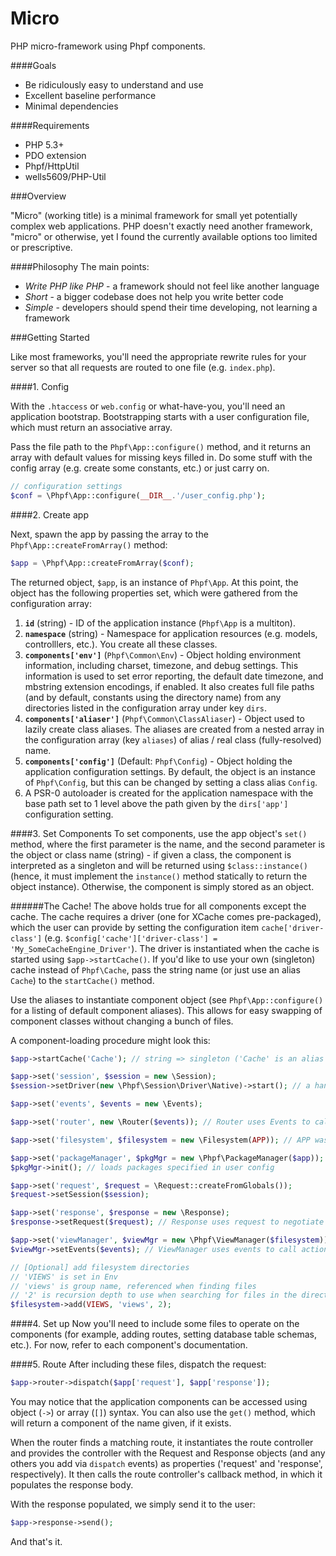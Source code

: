 Micro
=====

PHP micro-framework using Phpf components. 

####Goals

 * Be ridiculously easy to understand and use
 * Excellent baseline performance
 * Minimal dependencies

####Requirements

 * PHP 5.3+
 * PDO extension
 * Phpf/HttpUtil
 * wells5609/PHP-Util

###Overview

"Micro" (working title) is a minimal framework for small yet potentially complex web applications. PHP doesn't exactly need another framework, "micro" or otherwise, yet I found the currently available options too limited or prescriptive.

####Philosophy
The main points:
 * _Write PHP like PHP_ - a framework should not feel like another language
 * _Short_ - a bigger codebase does not help you write better code
 * _Simple_ - developers should spend their time developing, not learning a framework

###Getting Started

Like most frameworks, you'll need the appropriate rewrite rules for your server so that all requests are routed to one file (e.g. `index.php`).

####1. Config

With the `.htaccess` or `web.config` or what-have-you, you'll need an application bootstrap. Bootstrapping starts with a user configuration file, which must return an associative array. 

Pass the file path to the `Phpf\App::configure()` method, and it returns an array with default values for missing keys filled in. Do some stuff with the config array (e.g. create some constants, etc.) or just carry on. 

```php
// configuration settings
$conf = \Phpf\App::configure(__DIR__.'/user_config.php');
```

####2. Create app

Next, spawn the app by passing the array to the `Phpf\App::createFromArray()` method:

```php
$app = \Phpf\App::createFromArray($conf);
```

The returned object, `$app`, is an instance of `Phpf\App`. At this point, the object has the following properties set, which were gathered from the configuration array:
 1. **`id`** (string) - ID of the application instance (`Phpf\App` is a multiton).
 2. **`namespace`** (string) - Namespace for application resources (e.g. models, controlllers, etc.). You create all these classes.
 3. **`components['env']`** (`Phpf\Common\Env`) - Object holding environment information, including charset, timezone, and debug settings. This information is used to set error reporting, the default date timezone, and mbstring extension encodings, if enabled. It also creates full file paths (and by default, constants using the directory name) from any directories listed in the configuration array under key `dirs`.
 4. **`components['aliaser']`** (`Phpf\Common\ClassAliaser`) - Object used to lazily create class aliases. The aliases are created from a nested array in the configuration array (key `aliases`) of alias / real class (fully-resolved) name.
 5. **`components['config']`** (Default: `Phpf\Config`) - Object holding the application configuration settings. By default, the object is an instance of `Phpf\Config`, but this can be changed by setting a class alias `Config`.
 6. A PSR-0 autoloader is created for the application namespace with the base path set to 1 level above the path given by the `dirs['app']` configuration setting.


####3. Set Components
To set components, use the app object's `set()` method, where the first parameter is the name, and the second parameter is the object or class name (string) - if given a class, the component is interpreted as a singleton and will be returned using `$class::instance()` (hence, it must implement the `instance()` method statically to return the object instance). Otherwise, the component is simply stored as an object.

######The Cache!
The above holds true for all components except the cache. The cache requires a driver (one for XCache comes pre-packaged), which the user can provide by setting the configuration item `cache['driver-class']` (e.g. `$config['cache']['driver-class'] = 'My_SomeCacheEngine_Driver'`). The driver is instantiated when the cache is started using `$app->startCache()`. If you'd like to use your own (singleton) cache instead of `Phpf\Cache`, pass the string name (or just use an alias `Cache`) to the `startCache()` method.

Use the aliases to instantiate component object (see `Phpf\App::configure()` for a listing of default component aliases). This allows for easy swapping of component classes without changing a bunch of files.

A component-loading procedure might look this:

```php
$app->startCache('Cache'); // string => singleton ('Cache' is an alias for 'Phpf\Cache').

$app->set('session', $session = new \Session);
$session->setDriver(new \Phpf\Session\Driver\Native)->start(); // a handler for native PHP sessions is pre-packaged

$app->set('events', $events = new \Events);

$app->set('router', new \Router($events)); // Router uses Events to call pre- and post-dispatch actions

$app->set('filesystem', $filesystem = new \Filesystem(APP)); // APP was set by Env via 'app' dir in config

$app->set('packageManager', $pkgMgr = new \Phpf\PackageManager($app));
$pkgMgr->init(); // loads packages specified in user config

$app->set('request', $request = \Request::createFromGlobals());
$request->setSession($session);

$app->set('response', $response = new \Response);
$response->setRequest($request); // Response uses request to negotiate content type

$app->set('viewManager', $viewMgr = new \Phpf\ViewManager($filesystem)); // ViewManager uses filesystem to locate views
$viewMgr->setEvents($events); // ViewManager uses events to call actions before rending views.

// [Optional] add filesystem directories
// 'VIEWS' is set in Env
// 'views' is group name, referenced when finding files
// '2' is recursion depth to use when searching for files in the directory.
$filesystem->add(VIEWS, 'views', 2);
```

####4. Set up
Now you'll need to include some files to operate on the components (for example, adding routes, setting database table schemas, etc.). For now, refer to each component's documentation.

####5. Route
After including these files, dispatch the request:

```php
$app->router->dispatch($app['request'], $app['response']);
```

You may notice that the application components can be accessed using object (`->`) or array (`[]`) syntax. You can also use the `get()` method, which will return a component of the name given, if it exists.

When the router finds a matching route, it instantiates the route controller and provides the controller with the Request and Response objects (and any others you add via `dispatch` events) as properties ('request' and 'response', respectively). It then calls the route controller's callback method, in which it populates the response body.

With the response populated, we simply send it to the user:
```php
$app->response->send();
```

And that's it.

